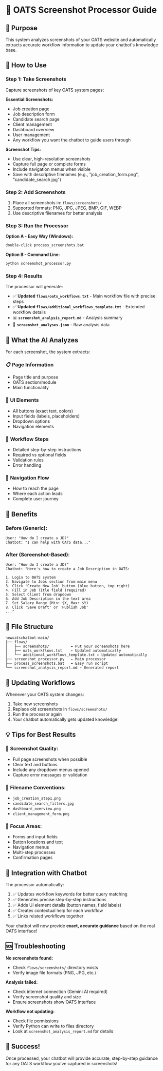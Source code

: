 # 📸 OATS Screenshot Processor Guide

## 🎯 Purpose
This system analyzes screenshots of your OATS website and automatically extracts accurate workflow information to update your chatbot's knowledge base.

## 🚀 How to Use

### Step 1: Take Screenshots
Capture screenshots of key OATS system pages:

**Essential Screenshots:**
- Job creation page
- Job description form
- Candidate search page
- Client management
- Dashboard overview
- User management
- Any workflow you want the chatbot to guide users through

**Screenshot Tips:**
- Use clear, high-resolution screenshots
- Capture full page or complete forms
- Include navigation menus when visible
- Save with descriptive filenames (e.g., "job_creation_form.png", "candidate_search.jpg")

### Step 2: Add Screenshots
1. Place all screenshots in: `flows/screenshots/`
2. Supported formats: PNG, JPG, JPEG, BMP, GIF, WEBP
3. Use descriptive filenames for better analysis

### Step 3: Run the Processor
**Option A - Easy Way (Windows):**
```bash
double-click process_screenshots.bat
```

**Option B - Command Line:**
```bash
python screenshot_processor.py
```

### Step 4: Results
The processor will generate:
- ✅ **Updated `flows/oats_workflows.txt`** - Main workflow file with precise steps
- ✅ **Updated `flows/additional_workflows_template.txt`** - Extended workflow details
- 📊 **`screenshot_analysis_report.md`** - Analysis summary
- 💾 **`screenshot_analyses.json`** - Raw analysis data

## 🔧 What the AI Analyzes

For each screenshot, the system extracts:

### 📋 **Page Information**
- Page title and purpose
- OATS section/module
- Main functionality

### 🎨 **UI Elements**
- All buttons (exact text, colors)
- Input fields (labels, placeholders)
- Dropdown options
- Navigation elements

### 📝 **Workflow Steps**
- Detailed step-by-step instructions
- Required vs optional fields
- Validation rules
- Error handling

### 🔗 **Navigation Flow**
- How to reach the page
- Where each action leads
- Complete user journey

## 🎉 Benefits

### Before (Generic):
```
User: "How do I create a JD?"
Chatbot: "I can help with OATS data..."
```

### After (Screenshot-Based):
```
User: "How do I create a JD?"
Chatbot: "Here's how to create a Job Description in OATS:

1. Login to OATS system
2. Navigate to Jobs section from main menu
3. Click 'Create New Job' button (blue button, top right)
4. Fill in Job Title field (required)
5. Select Client from dropdown
6. Add Job Description in the text area
7. Set Salary Range (Min: $X, Max: $Y)
8. Click 'Save Draft' or 'Publish Job'
..."
```

## 📂 File Structure
```
newoatschatbot-main/
├── flows/
│   ├── screenshots/          ← Put your screenshots here
│   ├── oats_workflows.txt    ← Updated automatically
│   └── additional_workflows_template.txt ← Updated automatically
├── screenshot_processor.py   ← Main processor
├── process_screenshots.bat   ← Easy run script
└── screenshot_analysis_report.md ← Generated report
```

## 🔄 Updating Workflows

Whenever your OATS system changes:
1. Take new screenshots
2. Replace old screenshots in `flows/screenshots/`
3. Run the processor again
4. Your chatbot automatically gets updated knowledge!

## 💡 Tips for Best Results

### 📸 **Screenshot Quality:**
- Full page screenshots when possible
- Clear text and buttons
- Include any dropdown menus opened
- Capture error messages or validation

### 📝 **Filename Conventions:**
- `job_creation_step1.png`
- `candidate_search_filters.jpg`
- `dashboard_overview.png`
- `client_management_form.png`

### 🎯 **Focus Areas:**
- Forms and input fields
- Button locations and text
- Navigation menus
- Multi-step processes
- Confirmation pages

## 🤖 Integration with Chatbot

The processor automatically:
1. ✅ Updates workflow keywords for better query matching
2. ✅ Generates precise step-by-step instructions
3. ✅ Adds UI element details (button names, field labels)
4. ✅ Creates contextual help for each workflow
5. ✅ Links related workflows together

Your chatbot will now provide **exact, accurate guidance** based on the real OATS interface!

## 🆘 Troubleshooting

**No screenshots found:**
- Check `flows/screenshots/` directory exists
- Verify image file formats (PNG, JPG, etc.)

**Analysis failed:**
- Check internet connection (Gemini AI required)
- Verify screenshot quality and size
- Ensure screenshots show OATS interface

**Workflow not updating:**
- Check file permissions
- Verify Python can write to files directory
- Look at `screenshot_analysis_report.md` for details

## 🎊 Success!
Once processed, your chatbot will provide accurate, step-by-step guidance for any OATS workflow you've captured in screenshots!
